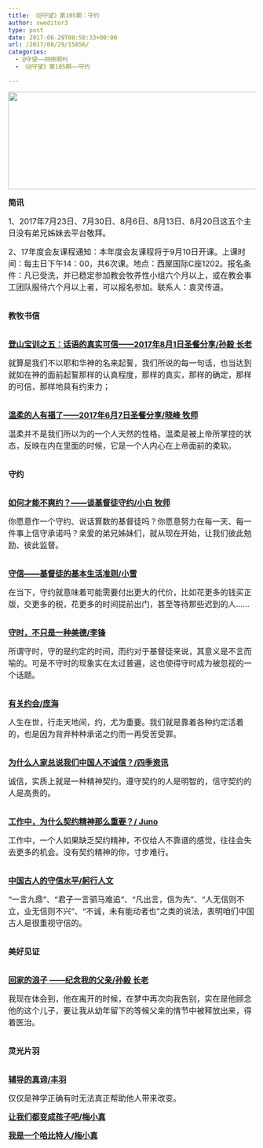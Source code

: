 ```yaml
---
title: 《@守望》第105期：守约
author: sweditor3
type: post
date: 2017-08-29T00:50:33+00:00
url: /2017/08/29/15856/
categories:
  - @守望——网络期刊
  - 《@守望》第105期——守约

---
```

<img class="aligncenter size-full wp-image-15857" src="http://t5.shwchurch.org/wp-content/uploads/2017/08/刊头.png" alt="" width="886" height="198" srcset="http://t5.shwchurch.org/wp-content/uploads/2017/08/刊头.png 886w, http://t5.shwchurch.org/wp-content/uploads/2017/08/刊头-400x89.png 400w, http://t5.shwchurch.org/wp-content/uploads/2017/08/刊头-600x134.png 600w, http://t5.shwchurch.org/wp-content/uploads/2017/08/刊头-768x172.png 768w, http://t5.shwchurch.org/wp-content/uploads/2017/08/刊头-500x112.png 500w" sizes="(max-width: 886px) 100vw, 886px" />

<span style="font-size: 12pt;"><strong>简讯</strong></span>

<span style="font-size: 12pt;">1、2017年7月23日、7月30日、8月6日、8月13日、8月20日这五个主日没有弟兄姊妹去平台敬拜。</span>

<span style="font-size: 12pt;">2、17年度会友课程通知：本年度会友课程将于9月10日开课。上课时间：每主日下午14：00，共6次课。地点：西屋国际C座1202。报名条件：凡已受洗，并已稳定参加教会牧养性小组六个月以上，或在教会事工团队服侍六个月以上者，可以报名参加。联系人：袁灵传道。</span>

<span style="font-size: 12pt;"><strong><br /> 教牧书信</strong></span>

<span style="font-size: 12pt;"><a href="/2017/08/26/话语的真实可信登山宝训讲道之五/"><strong><br /> 登山宝训之五：话语的真实可信——2017年8月1日圣餐分享/孙毅 长老</strong></a></span>

<span style="font-size: 12pt;">就算是我们不以耶和华神的名来起誓，我们所说的每一句话，也当达到就如在神的面前起誓那样的认真程度，那样的真实，那样的确定，那样的可信，那样地具有约束力；</span>

<span style="font-size: 12pt;"><a href="/2017/08/26/八福之温柔的人有福了/"><strong><br /> 温柔的人有福了——2017年6月7日圣餐分享/晓峰 牧师</strong></a></span>

<span style="font-size: 12pt;">温柔并不是我们所以为的一个人天然的性格。温柔是被上帝所掌控的状态，反映在内在里面的时候，它是一个人内心在上帝面前的柔软。</span>

<span style="font-size: 12pt;"><strong><br /> 守约</strong></span>

<span style="font-size: 12pt;"><a href="/2017/08/26/如何才能不爽约谈基督徒守约/"><strong><br /> 如何才能不爽约？——谈基督徒守约/小白 牧师</strong></a></span>

<span style="font-size: 12pt;">你愿意作一个守约、说话算数的基督徒吗？你愿意努力在每一天、每一件事上信守承诺吗？亲爱的弟兄姊妹们，就从现在开始，让我们彼此勉励、彼此监督。</span>

<span style="font-size: 12pt;"><a href="/2017/08/26/守信基督徒的基本生活准则/"><strong><br /> 守信——基督徒的基本生活准则/小雪</strong></a></span>

<span style="font-size: 12pt;">在当下，守约就意味着可能需要付出更大的代价，比如花更多的钱买正版，交更多的税，花更多的时间提前出门，甚至等待那些迟到的人……</span>

<span style="font-size: 12pt;"><a href="/2017/08/26/守时不只是一种美德/"><strong><br /> 守时，不只是一种美德/李锋</strong></a></span>

<span style="font-size: 12pt;">所谓守时，守的是约定的时间，而约对于基督徒来说，其意义是不言而喻的。可是不守时的现象实在太过普遍，这也使得守时成为被忽视的一个话题。</span>

<span style="font-size: 12pt;"><a href="/2017/08/26/有关约会/"><strong><br /> 有关约会/庞海</strong></a></span>

<span style="font-size: 12pt;">人生在世，行走天地间，约，尤为重要。我们就是靠着各种约定活着的，也是因为背弃种种承诺之约而一再受苦受罪。</span>

<span style="font-size: 12pt;"><a href="/2017/08/29/为什么人家总说我们中国人不诚信/"><strong><br /> 为什么人家总说我们中国人不诚信？/四季资讯</strong></a></span>

<span style="font-size: 12pt;">诚信，实质上就是一种精神契约。遵守契约的人是明智的，信守契约的人是高贵的。</span>

<span style="font-size: 12pt;"><a href="/2017/08/26/工作中为什么契约精神那么重要/"><strong><br /> 工作中，为什么契约精神那么重要？/ Juno</strong></a></span>

<span style="font-size: 12pt;">工作中，一个人如果缺乏契约精神，不仅给人不靠谱的感觉，往往会失去更多的机会。没有契约精神的你，寸步难行。</span>

<span style="font-size: 12pt;"><a href="/2017/08/26/中国古人的守信水平/"><strong><br /> 中国古人的守信水平/躬行人文</strong></a></span>

<span style="font-size: 12pt;">“一言九鼎”、“君子一言驷马难追”、“凡出言，信为先”、“人无信则不立，业无信则不兴”、“不诚，未有能动者也”之类的说法，表明咱们中国古人是很重视守信的。</span>

<span style="font-size: 12pt;"><strong><br /> 美好见证</strong></span>

<span style="font-size: 12pt;"><a href="/2017/08/26/回家的浪子纪念我的父亲/"><strong><br /> 回家的浪子 ——纪念我的父亲/孙毅 长老</strong></a></span>

<span style="font-size: 12pt;">我现在体会到，他在离开的时候，在梦中再次向我告别，实在是他顾念他的这个儿子，要让我从幼年留下的等候父亲的情节中被释放出来，得着医治。</span>

<span style="font-size: 12pt;"><strong><br /> 灵光片羽<br /> </strong></span>

<span style="font-size: 12pt;"><a href="/2017/08/26/辅导的真谛/"><strong><br /> 辅导的真谛/丰羽</strong></a></span>

<span style="font-size: 12pt;">仅仅是神学正确有时无法真正帮助他人带来改变。</span>

<span style="font-size: 12pt;"><a href="/2017/08/26/让我们都变成孩子吧/"><strong>让我们都变成孩子吧/梅小真</strong></a></span>

<span style="font-size: 12pt;"><a href="/2017/08/26/我是一个哈比特人/"><strong>我是一个哈比特人/梅小真</strong></a></span>
